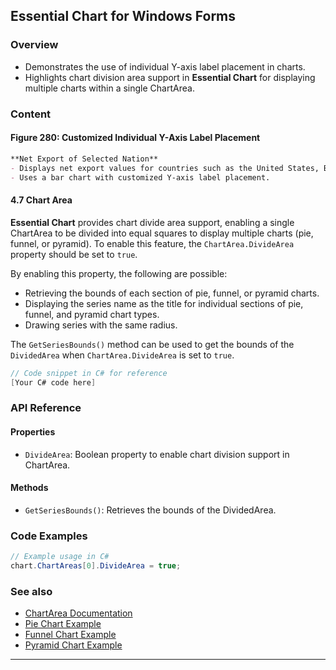 <!--
source: image
domain: syncfusion-sdk
task: pdf-ocr-to-markdown
language: en (keep original; do not translate)
source_filename: page_437.jpeg
document_name: chart
page_number: 437
page_id: chart#page_437
product: Syncfusion Winforms
version: 11.4.0.26
timestamp: 2025-08-09T03:41:52Z
fidelity: lossless
-->

## Essential Chart for Windows Forms

### Overview

- Demonstrates the use of individual Y-axis label placement in charts.
- Highlights chart division area support in **Essential Chart** for displaying multiple charts within a single ChartArea.

### Content

#### Figure 280: Customized Individual Y-Axis Label Placement

```markdown
**Net Export of Selected Nation**
- Displays net export values for countries such as the United States, Britain, Japan, France, and Canada.
- Uses a bar chart with customized Y-axis label placement.
```

#### 4.7 Chart Area

**Essential Chart** provides chart divide area support, enabling a single ChartArea to be divided into equal squares to display multiple charts (pie, funnel, or pyramid). To enable this feature, the `ChartArea.DivideArea` property should be set to `true`.

By enabling this property, the following are possible:

- Retrieving the bounds of each section of pie, funnel, or pyramid charts.
- Displaying the series name as the title for individual sections of pie, funnel, and pyramid chart types.
- Drawing series with the same radius.

The `GetSeriesBounds()` method can be used to get the bounds of the `DividedArea` when `ChartArea.DivideArea` is set to `true`.

```csharp
// Code snippet in C# for reference
[Your C# code here]
```

### API Reference

#### Properties

- `DivideArea`: Boolean property to enable chart division support in ChartArea.

#### Methods

- `GetSeriesBounds()`: Retrieves the bounds of the DividedArea.

### Code Examples

```csharp
// Example usage in C#
chart.ChartAreas[0].DivideArea = true;
```

### See also

- [ChartArea Documentation](#)
- [Pie Chart Example](#)
- [Funnel Chart Example](#)
- [Pyramid Chart Example](#)

---

<!-- tags: [chart, chartarea, dividarea, netexpor, selected, nation, piechart, funnelchart, pyramidchart] keywords: [chartarea, customized y-axis, net export, chart division, pie, funnel, pyramid, getseriesbounds, bounds, radius] -->